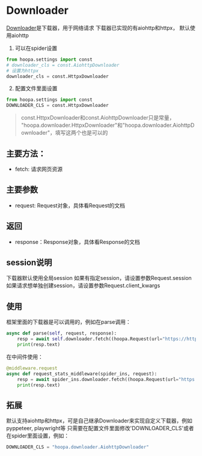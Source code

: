 # Downloader
[Downloader](https://github.com/fishtn/hoopa/blob/master/hoopa/downloader.py)是下载器，用于网络请求
下载器已实现的有aiohttp和httpx， 默认使用aiohttp

1. 可以在spider设置
```python
from hoopa.settings import const
# downloader_cls = const.AiohttpDownloader
# 设置为httpx
downloader_cls = const.HttpxDownloader
```
2. 配置文件里面设置
```python
from hoopa.settings import const
DOWNLOADER_CLS = const.HttpxDownloader
```
> const.HttpxDownloader和const.AiohttpDownloader只是常量，
> "hoopa.downloader.HttpxDownloader"和"hoopa.downloader.AiohttpDownloader"，填写这两个也是可以的


## 主要方法：
- fetch: 请求网页资源


## 主要参数
- request: Request对象，具体看Request的文档


## 返回
- response：Response对象，具体看Response的文档


## session说明
下载器默认使用全局session
如果有指定session，请设置参数Request.session
如果请求想单独创建session，请设置参数Request.client_kwargs


## 使用
框架里面的下载器是可以调用的，例如在parse调用：

```python
async def parse(self, request, response):
    resp = await self.downloader.fetch((hoopa.Request(url="https://httpbin.org/get")))
    print(resp.text)
```

在中间件使用：
```python
@middleware.request
async def request_stats_middleware(spider_ins, request):
    resp = await spider_ins.downloader.fetch((hoopa.Request(url="https://httpbin.org/get")))
    print(resp.text)
```


## 拓展
默认支持aiohttp和httpx，可是自己继承Downloader来实现自定义下载器，例如pyppeteer, playwright等
只需要在配置文件里面修改'DOWNLOADER_CLS'或者在spider里面设置，例如：

```python
DOWNLOADER_CLS = "hoopa.downloader.AiohttpDownloader"
```



